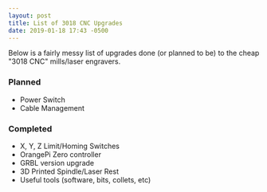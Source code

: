 ```yaml
---
layout: post
title: List of 3018 CNC Upgrades
date: 2019-01-18 17:43 -0500
---
```


Below is a fairly messy list of upgrades done (or planned to be) to the cheap "3018 CNC" mills/laser engravers.

### Planned
* Power Switch
* Cable Management

### Completed
* X, Y, Z Limit/Homing Switches 
* OrangePi Zero controller
* GRBL version upgrade
* 3D Printed Spindle/Laser Rest
* Useful tools (software, bits, collets, etc)

